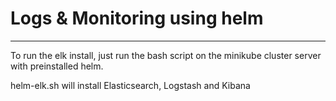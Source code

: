 # Logs & Monitoring using helm
------

To run the elk install, just run the bash script on the minikube cluster server with preinstalled helm.

helm-elk.sh will install Elasticsearch, Logstash and Kibana
